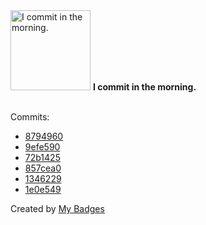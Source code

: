 <img src="https://my-badges.github.io/my-badges/morning-commits.png" alt="I commit in the morning." title="I commit in the morning." width="128">
<strong>I commit in the morning.</strong>
<br><br>

Commits:

- <a href="https://github.com/EuDs63/my-github-2024/commit/87949606f3ddac5ed7d68d3cd3b107bdd24cccda">8794960</a>
- <a href="https://github.com/EuDs63/my-github-2024/commit/9efe590f996ef3bc5fd1d6945b48e64cbc5388e5">9efe590</a>
- <a href="https://github.com/EuDs63/my-github-2024/commit/72b14253b236d78a5b9df8c88b0d0b19af55ff34">72b1425</a>
- <a href="https://github.com/EuDs63/my-github-2024/commit/857cea0aeff6a8e66525d0d28796ee610ef59b1d">857cea0</a>
- <a href="https://github.com/EuDs63/BiliBili_Memory/commit/13462298e1e68e7958f187320fa450febcff3b26">1346229</a>
- <a href="https://github.com/EuDs63/EuDs63.github.io/commit/1e0e549d593bf27dd7b77a459ce3f1d05adeaa01">1e0e549</a>


Created by <a href="https://github.com/my-badges/my-badges">My Badges</a>